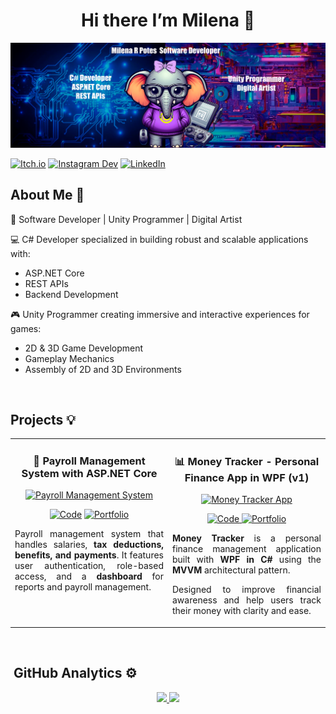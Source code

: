 
<div align="center">
<h1 align="center">Hi there I’m Milena </a> 👋</h1>
</div>
<img src="https://github.com/MilenaRPotes/MilenaRPotes/blob/main/BannerPortafolioV1.png">

[![Itch.io](https://img.shields.io/badge/Itch.io-FA5C5C?style=for-the-badge&logo=itch.io&logoColor=white)](https://emilenarpotes.itch.io)
[![Instagram Dev](https://img.shields.io/badge/Instagram%20Dev-E4405F?style=for-the-badge&logo=instagram&logoColor=white)](https://www.instagram.com/milenarpotesgamedev/?hl=es-es)
[![LinkedIn](https://img.shields.io/badge/LinkedIn-0077B5?style=for-the-badge&logo=linkedin&logoColor=white)](https://www.linkedin.com/in/milenarpotes/)

## About Me 🌟

🚀 Software Developer | Unity Programmer | Digital Artist

💻 C# Developer specialized in building robust and scalable applications with:

- ASP.NET Core
- REST APIs
- Backend Development

🎮 Unity Programmer creating immersive and interactive experiences for games:

- 2D & 3D Game Development
- Gameplay Mechanics
- Assembly of 2D and 3D Environments
<br>

## Projects 💡
<table>
<tr>
<td width="50%" valign="top" style="vertical-align:top;" >
<h3 align="center">💼 Payroll Management System with ASP.NET Core</h3>
<div align="center">
<a href="" target="_blank"><img src="" width="400" alt=" Payroll Management System "></a>
<p> 
  
[![Code](https://img.shields.io/badge/Code-FFFF00?style=for-the-badge&logo=github&logoColor=black)](https://github.com/TU-USUARIO?tab=repositories)
[![Portfolio](https://img.shields.io/badge/Portfolio-1B6FBE?style=for-the-badge&logo=lighthouse&logoColor=white)](https://tuportafolio.com/)
</p>
<p  align="justify">
Payroll management system that handles salaries, <strong>tax deductions, benefits, and payments</strong>. It features user authentication, role-based access, and a <strong>dashboard</strong> for reports and payroll management.
</p>
</div>                                                                                      
</td>

<td width="50%" valign="top" style="vertical-align:top;">
  <h3 align="center">📊 Money Tracker - Personal Finance App in WPF (v1)</h3>
  <div align="center">
    <a href="https://github.com/TU-USUARIO/MoneyTracker" target="_blank">
      <img src="https://tuimagen.com/money-tracker.png" width="400" alt="Money Tracker App">
    </a>
    <p>
      <a href="https://github.com/TU-USUARIO/MoneyTracker" target="_blank">
        <img src="https://img.shields.io/badge/Code-FFFF00?style=for-the-badge&logo=github&logoColor=black" alt="Code">
      </a>
      <a href="https://tuportafolio.com/" target="_blank">
        <img src="https://img.shields.io/badge/Portfolio-1B6FBE?style=for-the-badge&logo=lighthouse&logoColor=white" alt="Portfolio">
      </a>
    </p>
    <p align="justify">
      <strong>Money Tracker</strong> is a personal finance management application built with <strong>WPF in C#</strong> using the <strong>MVVM</strong> architectural pattern. 
    </p>
    <p align="justify">
      Designed to improve financial awareness and help users track their money with clarity and ease.
    </p>
  </div>
</td>

</tr>
</table>

<br>

## &nbsp;GitHub Analytics ⚙️

<p align="center">
<a href="https://github.com/MilenaRPotes">
  <img height="180em" src="https://github-readme-stats-eight-theta.vercel.app/api?username=MilenaRPotes&show_icons=true&theme=algolia&include_all_commits=true&count_private=true"/>
  <img height="180em" src="https://github-readme-stats-eight-theta.vercel.app/api/top-langs/?username=MilenaRPotes&layout=compact&langs_count=8&theme=algolia"/>
</a>
</p>
